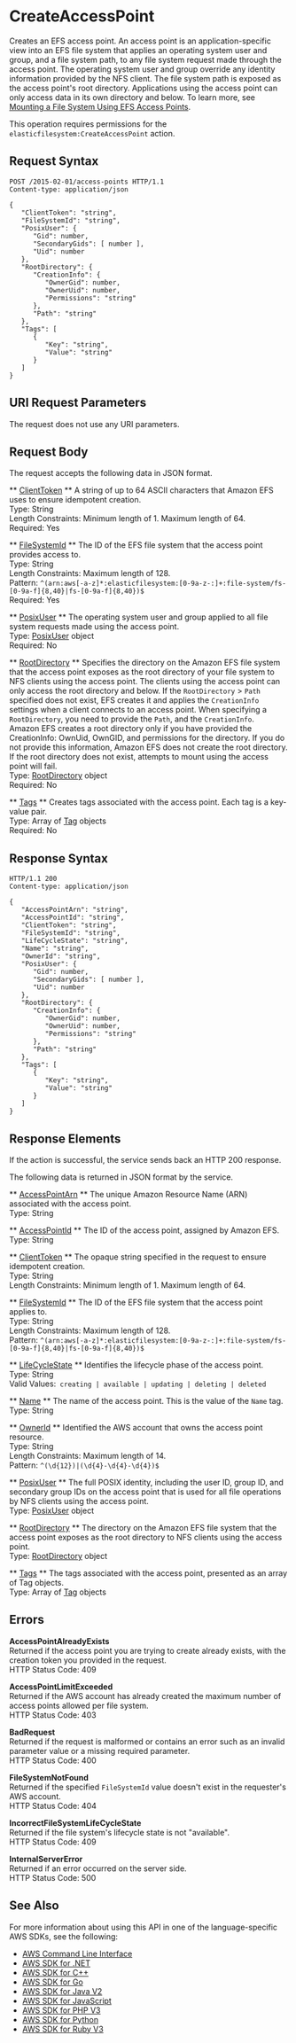 # CreateAccessPoint<a name="API_CreateAccessPoint"></a>

Creates an EFS access point\. An access point is an application\-specific view into an EFS file system that applies an operating system user and group, and a file system path, to any file system request made through the access point\. The operating system user and group override any identity information provided by the NFS client\. The file system path is exposed as the access point's root directory\. Applications using the access point can only access data in its own directory and below\. To learn more, see [Mounting a File System Using EFS Access Points](https://docs.aws.amazon.com/efs/latest/ug/efs-access-points.html)\.

This operation requires permissions for the `elasticfilesystem:CreateAccessPoint` action\.

## Request Syntax<a name="API_CreateAccessPoint_RequestSyntax"></a>

```
POST /2015-02-01/access-points HTTP/1.1
Content-type: application/json

{
   "ClientToken": "string",
   "FileSystemId": "string",
   "PosixUser": { 
      "Gid": number,
      "SecondaryGids": [ number ],
      "Uid": number
   },
   "RootDirectory": { 
      "CreationInfo": { 
         "OwnerGid": number,
         "OwnerUid": number,
         "Permissions": "string"
      },
      "Path": "string"
   },
   "Tags": [ 
      { 
         "Key": "string",
         "Value": "string"
      }
   ]
}
```

## URI Request Parameters<a name="API_CreateAccessPoint_RequestParameters"></a>

The request does not use any URI parameters\.

## Request Body<a name="API_CreateAccessPoint_RequestBody"></a>

The request accepts the following data in JSON format\.

 ** [ClientToken](#API_CreateAccessPoint_RequestSyntax) **   <a name="efs-CreateAccessPoint-request-ClientToken"></a>
A string of up to 64 ASCII characters that Amazon EFS uses to ensure idempotent creation\.  
Type: String  
Length Constraints: Minimum length of 1\. Maximum length of 64\.  
Required: Yes

 ** [FileSystemId](#API_CreateAccessPoint_RequestSyntax) **   <a name="efs-CreateAccessPoint-request-FileSystemId"></a>
The ID of the EFS file system that the access point provides access to\.  
Type: String  
Length Constraints: Maximum length of 128\.  
Pattern: `^(arn:aws[-a-z]*:elasticfilesystem:[0-9a-z-:]+:file-system/fs-[0-9a-f]{8,40}|fs-[0-9a-f]{8,40})$`   
Required: Yes

 ** [PosixUser](#API_CreateAccessPoint_RequestSyntax) **   <a name="efs-CreateAccessPoint-request-PosixUser"></a>
The operating system user and group applied to all file system requests made using the access point\.  
Type: [PosixUser](API_PosixUser.md) object  
Required: No

 ** [RootDirectory](#API_CreateAccessPoint_RequestSyntax) **   <a name="efs-CreateAccessPoint-request-RootDirectory"></a>
Specifies the directory on the Amazon EFS file system that the access point exposes as the root directory of your file system to NFS clients using the access point\. The clients using the access point can only access the root directory and below\. If the `RootDirectory` > `Path` specified does not exist, EFS creates it and applies the `CreationInfo` settings when a client connects to an access point\. When specifying a `RootDirectory`, you need to provide the `Path`, and the `CreationInfo`\.  
Amazon EFS creates a root directory only if you have provided the CreationInfo: OwnUid, OwnGID, and permissions for the directory\. If you do not provide this information, Amazon EFS does not create the root directory\. If the root directory does not exist, attempts to mount using the access point will fail\.  
Type: [RootDirectory](API_RootDirectory.md) object  
Required: No

 ** [Tags](#API_CreateAccessPoint_RequestSyntax) **   <a name="efs-CreateAccessPoint-request-Tags"></a>
Creates tags associated with the access point\. Each tag is a key\-value pair\.  
Type: Array of [Tag](API_Tag.md) objects  
Required: No

## Response Syntax<a name="API_CreateAccessPoint_ResponseSyntax"></a>

```
HTTP/1.1 200
Content-type: application/json

{
   "AccessPointArn": "string",
   "AccessPointId": "string",
   "ClientToken": "string",
   "FileSystemId": "string",
   "LifeCycleState": "string",
   "Name": "string",
   "OwnerId": "string",
   "PosixUser": { 
      "Gid": number,
      "SecondaryGids": [ number ],
      "Uid": number
   },
   "RootDirectory": { 
      "CreationInfo": { 
         "OwnerGid": number,
         "OwnerUid": number,
         "Permissions": "string"
      },
      "Path": "string"
   },
   "Tags": [ 
      { 
         "Key": "string",
         "Value": "string"
      }
   ]
}
```

## Response Elements<a name="API_CreateAccessPoint_ResponseElements"></a>

If the action is successful, the service sends back an HTTP 200 response\.

The following data is returned in JSON format by the service\.

 ** [AccessPointArn](#API_CreateAccessPoint_ResponseSyntax) **   <a name="efs-CreateAccessPoint-response-AccessPointArn"></a>
The unique Amazon Resource Name \(ARN\) associated with the access point\.  
Type: String

 ** [AccessPointId](#API_CreateAccessPoint_ResponseSyntax) **   <a name="efs-CreateAccessPoint-response-AccessPointId"></a>
The ID of the access point, assigned by Amazon EFS\.  
Type: String

 ** [ClientToken](#API_CreateAccessPoint_ResponseSyntax) **   <a name="efs-CreateAccessPoint-response-ClientToken"></a>
The opaque string specified in the request to ensure idempotent creation\.  
Type: String  
Length Constraints: Minimum length of 1\. Maximum length of 64\.

 ** [FileSystemId](#API_CreateAccessPoint_ResponseSyntax) **   <a name="efs-CreateAccessPoint-response-FileSystemId"></a>
The ID of the EFS file system that the access point applies to\.  
Type: String  
Length Constraints: Maximum length of 128\.  
Pattern: `^(arn:aws[-a-z]*:elasticfilesystem:[0-9a-z-:]+:file-system/fs-[0-9a-f]{8,40}|fs-[0-9a-f]{8,40})$` 

 ** [LifeCycleState](#API_CreateAccessPoint_ResponseSyntax) **   <a name="efs-CreateAccessPoint-response-LifeCycleState"></a>
Identifies the lifecycle phase of the access point\.  
Type: String  
Valid Values:` creating | available | updating | deleting | deleted` 

 ** [Name](#API_CreateAccessPoint_ResponseSyntax) **   <a name="efs-CreateAccessPoint-response-Name"></a>
The name of the access point\. This is the value of the `Name` tag\.  
Type: String

 ** [OwnerId](#API_CreateAccessPoint_ResponseSyntax) **   <a name="efs-CreateAccessPoint-response-OwnerId"></a>
Identified the AWS account that owns the access point resource\.  
Type: String  
Length Constraints: Maximum length of 14\.  
Pattern: `^(\d{12})|(\d{4}-\d{4}-\d{4})$` 

 ** [PosixUser](#API_CreateAccessPoint_ResponseSyntax) **   <a name="efs-CreateAccessPoint-response-PosixUser"></a>
The full POSIX identity, including the user ID, group ID, and secondary group IDs on the access point that is used for all file operations by NFS clients using the access point\.  
Type: [PosixUser](API_PosixUser.md) object

 ** [RootDirectory](#API_CreateAccessPoint_ResponseSyntax) **   <a name="efs-CreateAccessPoint-response-RootDirectory"></a>
The directory on the Amazon EFS file system that the access point exposes as the root directory to NFS clients using the access point\.  
Type: [RootDirectory](API_RootDirectory.md) object

 ** [Tags](#API_CreateAccessPoint_ResponseSyntax) **   <a name="efs-CreateAccessPoint-response-Tags"></a>
The tags associated with the access point, presented as an array of Tag objects\.  
Type: Array of [Tag](API_Tag.md) objects

## Errors<a name="API_CreateAccessPoint_Errors"></a>

 **AccessPointAlreadyExists**   
Returned if the access point you are trying to create already exists, with the creation token you provided in the request\.  
HTTP Status Code: 409

 **AccessPointLimitExceeded**   
Returned if the AWS account has already created the maximum number of access points allowed per file system\.  
HTTP Status Code: 403

 **BadRequest**   
Returned if the request is malformed or contains an error such as an invalid parameter value or a missing required parameter\.  
HTTP Status Code: 400

 **FileSystemNotFound**   
Returned if the specified `FileSystemId` value doesn't exist in the requester's AWS account\.  
HTTP Status Code: 404

 **IncorrectFileSystemLifeCycleState**   
Returned if the file system's lifecycle state is not "available"\.  
HTTP Status Code: 409

 **InternalServerError**   
Returned if an error occurred on the server side\.  
HTTP Status Code: 500

## See Also<a name="API_CreateAccessPoint_SeeAlso"></a>

For more information about using this API in one of the language\-specific AWS SDKs, see the following:
+  [AWS Command Line Interface](https://docs.aws.amazon.com/goto/aws-cli/elasticfilesystem-2015-02-01/CreateAccessPoint) 
+  [AWS SDK for \.NET](https://docs.aws.amazon.com/goto/DotNetSDKV3/elasticfilesystem-2015-02-01/CreateAccessPoint) 
+  [AWS SDK for C\+\+](https://docs.aws.amazon.com/goto/SdkForCpp/elasticfilesystem-2015-02-01/CreateAccessPoint) 
+  [AWS SDK for Go](https://docs.aws.amazon.com/goto/SdkForGoV1/elasticfilesystem-2015-02-01/CreateAccessPoint) 
+  [AWS SDK for Java V2](https://docs.aws.amazon.com/goto/SdkForJavaV2/elasticfilesystem-2015-02-01/CreateAccessPoint) 
+  [AWS SDK for JavaScript](https://docs.aws.amazon.com/goto/AWSJavaScriptSDK/elasticfilesystem-2015-02-01/CreateAccessPoint) 
+  [AWS SDK for PHP V3](https://docs.aws.amazon.com/goto/SdkForPHPV3/elasticfilesystem-2015-02-01/CreateAccessPoint) 
+  [AWS SDK for Python](https://docs.aws.amazon.com/goto/boto3/elasticfilesystem-2015-02-01/CreateAccessPoint) 
+  [AWS SDK for Ruby V3](https://docs.aws.amazon.com/goto/SdkForRubyV3/elasticfilesystem-2015-02-01/CreateAccessPoint) 
